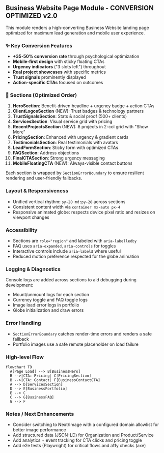 ## Business Website Page Module - CONVERSION OPTIMIZED v2.0

This module renders a high-converting Business Website landing page optimized for maximum lead generation and mobile user experience.

### ✨ Key Conversion Features
- **+35-50% conversion rate** through psychological optimization
- **Mobile-first design** with sticky floating CTAs
- **Urgency indicators** ("3 slots left") throughout
- **Real project showcases** with specific metrics
- **Trust signals** prominently displayed
- **Action-specific CTAs** focused on outcomes

### 📱 Sections (Optimized Order)
1. **HeroSection**: Benefit-driven headline + urgency badge + action CTAs
2. **ClientLogosSection** (NEW): Trust badges & technology partners
3. **TrustSignalsSection**: Stats & social proof (500+ clients)
4. **ServicesSection**: Visual service grid with pricing
5. **RecentProjectsSection** (NEW): 8 projects in 2-col grid with "Show More"
6. **PricingSection**: Enhanced with urgency & gradient cards
7. **TestimonialsSection**: Real testimonials with avatars
8. **LeadFormSection**: Sticky form with optimized CTAs
9. **FAQSection**: Address objections
10. **FinalCTASection**: Strong urgency messaging
11. **MobileFloatingCTA** (NEW): Always-visible contact buttons

Each section is wrapped by `SectionErrorBoundary` to ensure resilient rendering and user-friendly fallbacks.

### Layout & Responsiveness
- Unified vertical rhythm: `py-20 md:py-28` across sections
- Consistent content width via `container mx-auto px-4`
- Responsive animated globe: respects device pixel ratio and resizes on viewport changes

### Accessibility
- Sections are `role="region"` and labeled with `aria-labelledby`
- FAQ uses `aria-expanded`, `aria-controls` for toggles
- Interactive controls include `aria-label`s where useful
- Reduced motion preference respected for the globe animation

### Logging & Diagnostics
Console logs are added across sections to aid debugging during development:
- Mount/unmount logs for each section
- Currency toggle and FAQ toggle logs
- Image load error logs in portfolio
- Globe initialization and draw errors

### Error Handling
- `SectionErrorBoundary` catches render-time errors and renders a safe fallback
- Portfolio images use a safe remote placeholder on load failure

### High-level Flow
```mermaid
flowchart TD
  A[Page Load] --> B[BusinessHero]
  B -->|CTA: Pricing| C[PricingSection]
  B -->|CTA: Contact| F[BusinessContactCTA]
  A --> D[ServicesSection]
  D --> E[BusinessPortfolio]
  E --> C
  C --> G[BusinessFAQ]
  G --> F
```

### Notes / Next Enhancements
- Consider switching to Next/Image with a configured domain allowlist for better image performance
- Add structured data (JSON-LD) for Organization and Product/Service
- Add analytics + event tracking for CTA clicks and pricing toggle
- Add e2e tests (Playwright) for critical flows and a11y checks (axe)


